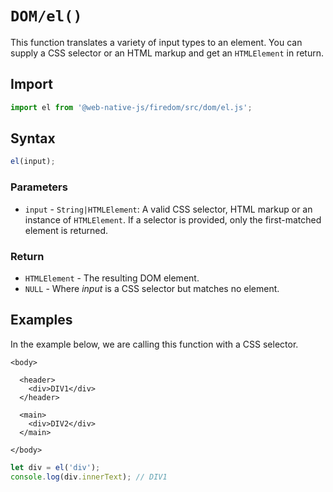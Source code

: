 # `DOM/el()`

This function translates a variety of input types to an element. You can supply a CSS selector or an HTML markup and get an `HTMLElement` in return.

## Import

```javascript
import el from '@web-native-js/firedom/src/dom/el.js';
```

## Syntax

```javascript
el(input);
```

### Parameters

* `input` - `String|HTMLElement`: A valid CSS selector, HTML markup or an instance of `HTMLElement`. If a selector is provided, only the first-matched element is returned.

### Return

* `HTMLElement` - The resulting DOM element.
* `NULL` - Where _input_ is a CSS selector but matches no element.

## Examples

In the example below, we are calling this function with a CSS selector.

```markup
<body>

  <header>
    <div>DIV1</div>
  </header>

  <main>
    <div>DIV2</div>
  </main>

</body>
```

```javascript
let div = el('div');
console.log(div.innerText); // DIV1
```

